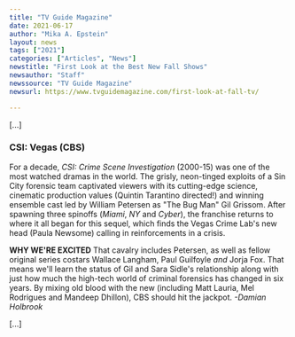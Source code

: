 ```yaml
---
title: "TV Guide Magazine"
date: 2021-06-17
author: "Mika A. Epstein"
layout: news
tags: ["2021"]
categories: ["Articles", "News"]
newstitle: "First Look at the Best New Fall Shows"
newsauthor: "Staff"
newssource: "TV Guide Magazine"
newsurl: https://www.tvguidemagazine.com/first-look-at-fall-tv/

---
```


[...]

### CSI: Vegas (CBS)

For a decade, _CSI: Crime Scene Investigation_ (2000-15) was one of the most watched dramas in the world. The grisly, neon-tinged exploits of a Sin City forensic team captivated viewers with its cutting-edge science, cinematic production values (Quintin Tarantino directed!) and winning ensemble cast led by William Petersen as "The Bug Man" Gil Grissom. After spawning three spinoffs (_Miami_, _NY_ and _Cyber_), the franchise returns to where it all began for this sequel, which finds the Vegas Crime Lab's new head (Paula Newsome) calling in reinforcements in a crisis.

**WHY WE'RE EXCITED** That cavalry includes Petersen, as well as fellow original series costars Wallace Langham, Paul Guilfoyle _and_ Jorja Fox. That means we'll learn the status of Gil and Sara Sidle's relationship along with just how much the high-tech world of criminal forensics has changed in six years. By mixing old blood with the new (including Matt Lauria, Mel Rodrigues and Mandeep Dhillon), CBS should hit the jackpot. _-Damian Holbrook_

[...]
